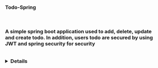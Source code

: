 <h3>Todo-Spring<h3><br>
<p>A simple spring boot application used to add, delete, update and create todo. In addition, users todo are secured by using JWT and spring security for security </p><br>
<summary>
  <details>
    <ul>
    <li>Spring fox and swagger: used for documentation</li>
    <li></li>
    <li></li>
    <li></li>
    </ul>
  </details>
 
</summary>
